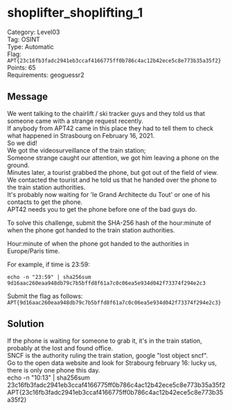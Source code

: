 # shoplifter_shoplifting_1

Category: Level03  
Tag: OSINT  
Type: Automatic  
Flag: `APT{23c16fb3fadc2941eb3ccaf4166775ff0b786c4ac12b42ece5c8e773b35a35f2}`  
Points: 65  
Requirements: geoguessr2  

## Message
We went talking to the chairlift / ski tracker guys and they told us that someone came with a strange request recently.  
If anybody from APT42 came in this place they had to tell them to check what happened in Strasbourg on February 16, 2021.  
So we did!  
We got the videosurveillance of the train station;  
Someone strange caught our attention, we got him leaving a phone on the ground.  
Minutes later, a tourist grabbed the phone, but got out of the field of view.  
We contacted the tourist and he told us that he handed over the phone to the train station authorities.  
It's probably now waiting for 'le Grand Architecte du Tout' or one of his contacts to get the phone.  
APT42 needs you to get the phone before one of the bad guys do.  

To solve this challenge, submit the SHA-256 hash of the hour:minute of when the phone got handed to the train station authorities.  

Hour:minute of when the phone got handed to the authorities in Europe/Paris time.  

For example, if time is 23:59:
```
echo -n "23:59" | sha256sum
9d16aac260eaa948db79c7b5bffd8f61a7c0c06ea5e934d042f73374f294e2c3
```

Submit the flag as follows:  
`APT{9d16aac260eaa948db79c7b5bffd8f61a7c0c06ea5e934d042f73374f294e2c3}`

## Solution
If the phone is waiting for someone to grab it, it's in the train station, probably at the lost and found office.  
SNCF is the authority ruling the train station, google "lost object sncf".  
Go to the open data website and look for Strabourg february 16: lucky us, there is only one phone this day.  
echo -n "10:13" | sha256sum  
23c16fb3fadc2941eb3ccaf4166775ff0b786c4ac12b42ece5c8e773b35a35f2  
APT{23c16fb3fadc2941eb3ccaf4166775ff0b786c4ac12b42ece5c8e773b35a35f2}  
